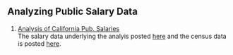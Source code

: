 ## Analyzing Public Salary Data

1. [Analysis of California Pub. Salaries](scripts/ca_salaries.ipynb)  
   The salary data underlying the analyis posted [here](https://doi.org/10.7910/DVN/KA3TS8) and the census data is posted [here](census/).
